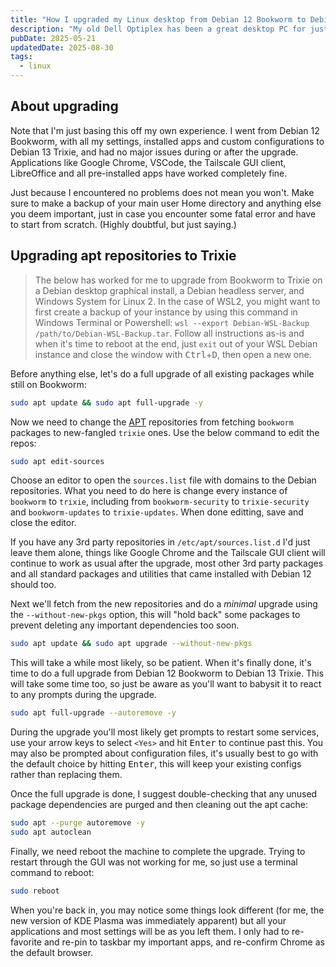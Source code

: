 ```yaml
---
title: "How I upgraded my Linux desktop from Debian 12 Bookworm to Debian 13 Trixie"
description: "My old Dell Optiplex has been a great desktop PC for just minimal interneting and coding. I've been running Debian 12 Bookworm on it since it became available, and usually I stick to the latest Stable release of Debian. However, I decided to live on the edge just a little and upgrade to Debian 13 Trixie, the latest version."
pubDate: 2025-05-21
updatedDate: 2025-08-30
tags:
  - linux
---
```


## About upgrading

Note that I'm just basing this off my own experience. I went from Debian 12 Bookworm, with all my settings, installed apps and custom configurations to Debian 13 Trixie, and had no major issues during or after the upgrade. Applications like Google Chrome, VSCode, the Tailscale GUI client, LibreOffice and all pre-installed apps have worked completely fine.

Just because I encountered no problems does not mean you won't. Make sure to make a backup of your main user Home directory and anything else you deem important, just in case you encounter some fatal error and have to start from scratch. (Highly doubtful, but just saying.)

## Upgrading apt repositories to Trixie

> The below has worked for me to upgrade from Bookworm to Trixie on a Debian desktop graphical install, a Debian headless server, and Windows System for Linux 2. In the case of WSL2, you might want to first create a backup of your instance by using this command in Windows Terminal or Powershell: `wsl --export Debian-WSL-Backup /path/to/Debian-WSL-Backup.tar`. Follow all instructions as-is and when it's time to reboot at the end, just `exit` out of your WSL Debian instance and close the window with <kbd>Ctrl</kbd>+<kbd>D</kbd>, then open a new one.

Before anything else, let's do a full upgrade of all existing packages while still on Bookworm:

```bash
sudo apt update && sudo apt full-upgrade -y
```

Now we need to change the <a href="https://wiki.debian.org/AptCLI" target="_blank" umami-data-event="upgrade-debian-trixie-aptcli">APT</a> repositories from fetching `bookworm` packages to new-fangled `trixie` ones. Use the below command to edit the repos:

```bash
sudo apt edit-sources
```

Choose an editor to open the `sources.list` file with domains to the Debian repositories. What you need to do here is change every instance of `bookworm` to `trixie`, including from `bookworm-security` to `trixie-security` and `bookworm-updates` to `trixie-updates`. When done editting, save and close the editor.

If you have any 3rd party repositories in `/etc/apt/sources.list.d` I'd just leave them alone, things like Google Chrome and the Tailscale GUI client will continue to work as usual after the upgrade, most other 3rd party packages and all standard packages and utilities that came installed with Debian 12 should too.

Next we'll fetch from the new repositories and do a _minimal_ upgrade using the `--without-new-pkgs` option, this will "hold back" some packages to prevent deleting any important dependencies too soon.

```bash
sudo apt update && sudo apt upgrade --without-new-pkgs
```

This will take a while most likely, so be patient. When it's finally done, it's time to do a full upgrade from Debian 12 Bookworm to Debian 13 Trixie. This will take some time too, so just be aware as you'll want to babysit it to react to any prompts during the upgrade.

```bash
sudo apt full-upgrade --autoremove -y
```

During the upgrade you'll most likely get prompts to restart some services, use your arrow keys to select `<Yes>` and hit <kbd>Enter</kbd> to continue past this. You may also be prompted about configuration files, it's usually best to go with the default choice by hitting <kbd>Enter</kbd>, this will keep your existing configs rather than replacing them.

Once the full upgrade is done, I suggest double-checking that any unused package dependencies are purged and then cleaning out the apt cache:

```bash
sudo apt --purge autoremove -y
sudo apt autoclean
```

Finally, we need reboot the machine to complete the upgrade. Trying to restart through the GUI was not working for me, so just use a terminal command to reboot:

```bash
sudo reboot
```

When you're back in, you may notice some things look different (for me, the new version of KDE Plasma was immediately apparent) but all your applications and most settings will be as you left them. I only had to re-favorite and re-pin to taskbar my important apps, and re-confirm Chrome as the default browser.
